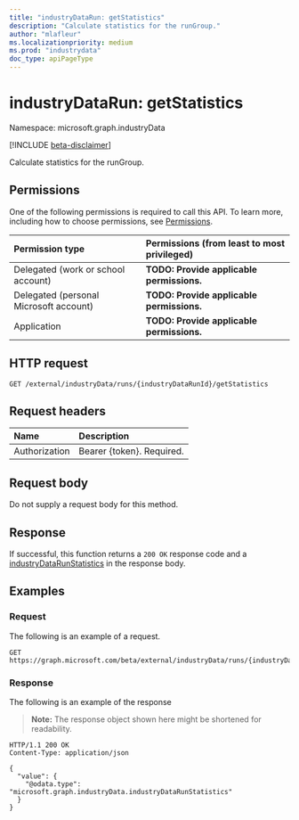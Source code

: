 ```yaml
---
title: "industryDataRun: getStatistics"
description: "Calculate statistics for the runGroup."
author: "mlafleur"
ms.localizationpriority: medium
ms.prod: "industrydata"
doc_type: apiPageType
---
```


# industryDataRun: getStatistics

Namespace: microsoft.graph.industryData

[!INCLUDE [beta-disclaimer](../../includes/beta-disclaimer.md)]

Calculate statistics for the runGroup.

## Permissions

One of the following permissions is required to call this API. To learn more, including how to choose permissions, see [Permissions](/graph/permissions-reference).

| Permission type                        | Permissions (from least to most privileged) |
| :------------------------------------- | :------------------------------------------ |
| Delegated (work or school account)     | **TODO: Provide applicable permissions.**   |
| Delegated (personal Microsoft account) | **TODO: Provide applicable permissions.**   |
| Application                            | **TODO: Provide applicable permissions.**   |

## HTTP request

<!-- {
  "blockType": "ignored"
}
-->

```http
GET /external/industryData/runs/{industryDataRunId}/getStatistics
```

## Request headers

| Name          | Description               |
| :------------ | :------------------------ |
| Authorization | Bearer {token}. Required. |

## Request body

Do not supply a request body for this method.

## Response

If successful, this function returns a `200 OK` response code and a [industryDataRunStatistics](../resources/industrydata-industrydatarunstatistics.md) in the response body.

## Examples

### Request

The following is an example of a request.

<!-- {
  "blockType": "request",
  "name": "industrydatarunthis.getstatistics"
}
-->

```http
GET https://graph.microsoft.com/beta/external/industryData/runs/{industryDataRunId}/getStatistics
```

### Response

The following is an example of the response

> **Note:** The response object shown here might be shortened for readability.

<!-- {
  "blockType": "response",
  "truncated": true,
  "@odata.type": "microsoft.graph.industryData.industryDataRunStatistics"
}
-->

```http
HTTP/1.1 200 OK
Content-Type: application/json

{
  "value": {
    "@odata.type": "microsoft.graph.industryData.industryDataRunStatistics"
  }
}
```
